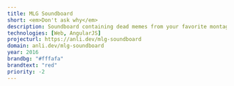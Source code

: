 ```yaml
---
title: MLG Soundboard
short: <em>Don't ask why</em>
description: Soundboard containing dead memes from your favorite montage parodies.
technologies: [Web, AngularJS]
projecturl: https://anli.dev/mlg-soundboard
domain: anli.dev/mlg-soundboard
year: 2016
brandbg: "#fffafa"
brandtext: "red"
priority: -2
---
```

